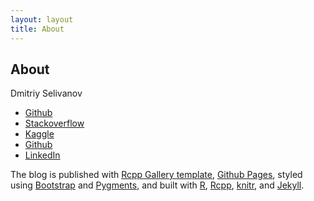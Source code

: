 ```yaml
---
layout: layout
title: About
---
```


## About

Dmitriy Selivanov 

* [Github](https://github.com/dselivanov)
* [Stackoverflow](http://stackoverflow.com/users/1069256/dmitriy-selivanov)
* [Kaggle](https://www.kaggle.com/dselivanov)
* [Github](https://github.com/dselivanov)
* [LinkedIn](https://ru.linkedin.com/in/0dselivanov)


The blog is published with 
[Rcpp Gallery template](http://gallery.rcpp.org),
[Github Pages](http://pages.github.com/), 
styled using [Bootstrap](http://twitter.github.com/bootstrap) and
[Pygments](http://pygments.org/),
and built with 
[R](http://www.r-project.org/), 
[Rcpp](http://cran.rstudio.com/web/packages/Rcpp/), 
[knitr](http://yihui.name/knitr/), and
[Jekyll](http://jekyllrb.com).
	
